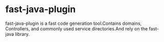 # fast-java-plugin
fast-java-plugin is a fast code generation tool.Contains domains, Controllers, and commonly used service directories.And rely on the fast-java library.
